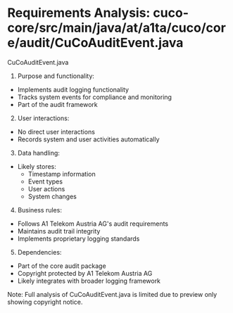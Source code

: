 # Requirements Analysis: cuco-core/src/main/java/at/a1ta/cuco/core/audit/CuCoAuditEvent.java

CuCoAuditEvent.java

1. Purpose and functionality:
- Implements audit logging functionality
- Tracks system events for compliance and monitoring
- Part of the audit framework

2. User interactions:
- No direct user interactions
- Records system and user activities automatically

3. Data handling:
- Likely stores:
  - Timestamp information
  - Event types
  - User actions
  - System changes

4. Business rules:
- Follows A1 Telekom Austria AG's audit requirements
- Maintains audit trail integrity
- Implements proprietary logging standards

5. Dependencies:
- Part of the core audit package
- Copyright protected by A1 Telekom Austria AG
- Likely integrates with broader logging framework

Note: Full analysis of CuCoAuditEvent.java is limited due to preview only showing copyright notice.
